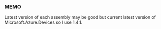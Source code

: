 ### MEMO 
Latest version of each assembly may be good but current latest version of Microsoft.Azure.Devices so I use 1.4.1. 
